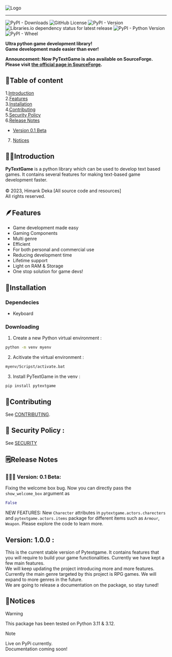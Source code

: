 ![Logo](pytextgame-high-resolution-logo-white.png)
<hr>

![PyPI - Downloads](https://img.shields.io/pypi/dm/PyTextGame)
![GitHub License](https://img.shields.io/github/license/dev-hd11/pytextgame)
![PyPI - Version](https://img.shields.io/pypi/v/PyTextGame)
![Libraries.io dependency status for latest release](https://img.shields.io/librariesio/release/PyPi/PyTextGame)
![PyPI - Python Version](https://img.shields.io/pypi/pyversions/PyTextGame)
![PyPI - Wheel](https://img.shields.io/pypi/wheel/PyTextGame)


**Ultra python game development library! <br>Game development made easier than ever!**

**Announcement: Now PyTextGame is also available on SourceForge. Please visit [the official page in SourceForge](https://pytextgame.sourceforge.io).**

## 📃Table of content
1.[Introduction](#introduction)<br>
2.[Features](#features)<br>
3.[Installation](#installation)<br>
4.[Contributing](#contributing)<br>
5.[Security Policy](#security-policy)<br>
6.[Release Notes](#release-notes)<br>
- [Version 0.1 Beta](#-version-01-beta)
7. [Notices](#notices)

## 👋🏼Introduction
**PyTextGame** is a python library which can be used to develop text based games. It contains several features for making text-based game development faster.
<br><br>
©️ 2023, Himank Deka [All source code and resources]
<br> All rights reserved.

## 🪶Features
- Game development made easy
- Gaming Components
- Multi genre
- Efficient
- For both personal and commercial use
- Reducing development time
- Lifetime support
- Light on RAM & Storage
- One stop solution for game devs!

## 📩Installation
### Dependecies
- Keyboard

### Downloading
1. Create a new Python virtual environment :
```bash
python -m venv myenv
```

2. Acitivate the virtual environment :
```bash
myenv/Scripst/activate.bat
```

3. Install PyTextGame in the venv :
```bash
pip install pytextgame
```

## 🤝Contributing
See [CONTRIBUTING](./CONTRIBUTING.md).

## 🔐 Security Policy :
See [SECURITY](./SECURITY.md)

## 🗒️Release Notes

### 👩🏼‍💻 Version: 0.1 Beta:
Fixing the welcome box bug. Now you can directly pass the `show_welcome_box` argument as 
```python
False
``` 
NEW FEATURES: New `Charecter` attributes in `pytextgame.actors.charecters` and `pytextgame.actors.items` package for different items such as `Armour`, `Weapon`.
Please explore the code to learn more.

## Version: 1.0.0 :
This is the current stable version of Pytextgame. It contains features that you will require to build your game functionalities. Currently we have kept a few main features.<br>
We will keep updating the project introducing more and more features. Currently the main genre targeted by this project is RPG games. We will expand to more genres in the future.<br>
We are going to release a documentation on the package, so stay tuned!

## 🔔Notices

> [!WARNING]
> This package has been tested on Python 3.11 & 3.12.<br>

>[!NOTE]
> Live on PyPi currently.<br>
> Documentation coming soon!<br>
